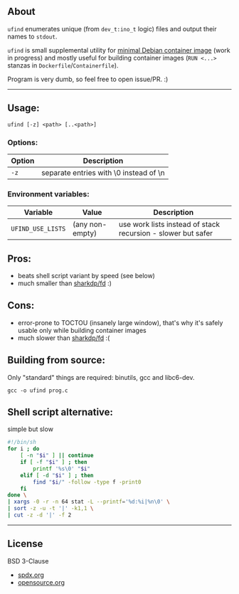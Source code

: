 ## About

`ufind` enumerates unique (from `dev_t:ino_t` logic) files and output their names to `stdout`.

`ufind` is small supplemental utility for [minimal Debian container image](https://github.com/rockdrilla/docker-debian) (work in progress) and mostly useful for building container images (`RUN <...>` stanzas in `Dockerfile`/`Containerfile`).

Program is very dumb, so feel free to open issue/PR. :)

---

## Usage:

`ufind [-z] <path> [..<path>]`

### Options:

| Option | Description                            |
| ------ | -------------------------------------- |
|  `-z`  | separate entries with \0 instead of \n |

### Environment variables:

| Variable          | Value           | Description                                                  |
| ----------------- | --------------- | ------------------------------------------------------------ |
| `UFIND_USE_LISTS` | (any non-empty) | use work lists instead of stack recursion - slower but safer |

## Pros:

- beats shell script variant by speed (see below)
- much smaller than [sharkdp/fd](https://github.com/sharkdp/fd) :)

## Cons:

- error-prone to TOCTOU (insanely large window), that's why it's safely usable only while building container images
- much slower than [sharkdp/fd](https://github.com/sharkdp/fd) :(

## Building from source:

Only "standard" things are required: binutils, gcc and libc6-dev.

`gcc -o ufind prog.c`

## Shell script alternative:

simple but slow

```sh
#!/bin/sh
for i ; do
    [ -n "$i" ] || continue
    if [ -f "$i" ] ; then
        printf '%s\0' "$i"
    elif [ -d "$i" ] ; then
        find "$i/" -follow -type f -print0
    fi
done \
| xargs -0 -r -n 64 stat -L --printf='%d:%i|%n\0' \
| sort -z -u -t '|' -k1,1 \
| cut -z -d '|' -f 2
```

---

## License

BSD 3-Clause
- [spdx.org](https://spdx.org/licenses/BSD-3-Clause.html)
- [opensource.org](https://opensource.org/licenses/BSD-3-Clause)
